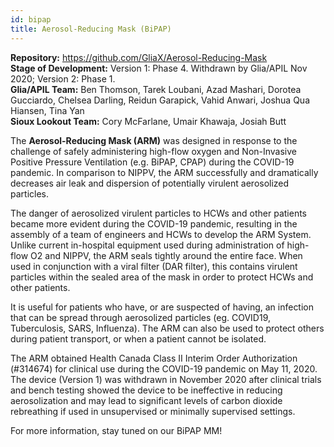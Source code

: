 ```yaml
---
id: bipap
title: Aerosol-Reducing Mask (BiPAP) 
---
```


**Repository:** https://github.com/GliaX/Aerosol-Reducing-Mask<br>
**Stage of Development:** Version 1: Phase 4. Withdrawn by Glia/APIL Nov 2020; Version 2: Phase 1.<br>
**Glia/APIL Team:** Ben Thomson, Tarek Loubani, Azad Mashari, Dorotea Gucciardo, Chelsea Darling, Reidun Garapick, Vahid Anwari, Joshua Qua Hiansen, Tina Yan<br>
**Sioux Lookout Team:** Cory McFarlane, Umair Khawaja, Josiah Butt


The **Aerosol-Reducing Mask (ARM)** was designed in response to the challenge of safely administering high-flow oxygen and Non-Invasive Positive Pressure Ventilation (e.g. BiPAP, CPAP) during the COVID-19 pandemic. In comparison to NIPPV, the ARM successfully and dramatically decreases air leak and dispersion of potentially virulent aerosolized particles. <br>

The danger of aerosolized virulent particles to HCWs and other patients became more evident during the COVID-19 pandemic, resulting in the assembly of a team of engineers and HCWs to develop the ARM System. Unlike current in-hospital equipment used during administration of high-flow O2 and NIPPV, the ARM seals tightly around the entire face. When used in conjunction with a viral filter (DAR filter), this contains virulent particles within the sealed area of the mask in order to protect HCWs and other patients.

It is useful for patients who have, or are suspected of having, an infection that can be spread through aerosolized particles (eg. COVID19, Tuberculosis, SARS, Influenza). The ARM can also be used to protect others during patient transport, or when a patient cannot be isolated. 

The ARM obtained Health Canada Class II Interim Order Authorization (#314674) for clinical use during the COVID-19 pandemic on May 11, 2020. The device (Version 1) was withdrawn in November 2020 after clinical trials and bench testing showed the device to be ineffective in reducing aerosolization and may lead to significant levels of carbon dioxide rebreathing if used in unsupervised or minimally supervised settings.


For more information, stay tuned on our BiPAP MM!
